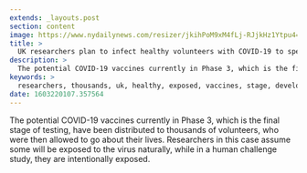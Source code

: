 ```yaml
--- 
extends: _layouts.post 
section: content 
image: https://www.nydailynews.com/resizer/jkihPoM9xM4fLj-RJjkHz1Ytpu4=/1200x0/center/middle/cloudfront-us-east-1.images.arcpublishing.com/tronc/FYIQDUNLWJDHRIYDNAKARCVMFM.jpg 
title: > 
  UK researchers plan to infect healthy volunteers with COVID-19 to speed up vaccine development 
description: > 
  The potential COVID-19 vaccines currently in Phase 3, which is the final stage of testing, have been distributed to thousands of volunteers, who were then allowed to go about their lives.Researchers in this case assume some will be exposed to the virus naturally, while in a human challenge study, they are intentionally exposed. 
keywords: > 
  researchers, thousands, uk, healthy, exposed, vaccines, stage, development, covid19, vaccine, virus, testing, plan, potential, volunteers, speed, study, infect 
date: 1603220107.357564 
--- 
```

<div><p class=""> The potential COVID-19 vaccines currently in Phase 3, which is the final stage of testing, have been distributed to thousands of volunteers, who were then allowed to go about their lives. Researchers in this case assume some will be exposed to the virus naturally, while in a human challenge study, they are intentionally exposed.</p> </div>